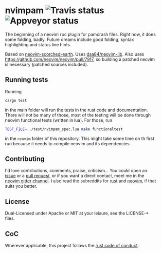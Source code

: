 # nvimpam  ![Travis status](https://travis-ci.org/KillTheMule/nvimpam.svg?branch=master) ![Appveyor status](https://ci.appveyor.com/api/projects/status/mnmy5bpq895sklwy/branch/master?svg=true)

The beginning of a neovim rpc plugin for pamcrash files. Right now, it does some folding, badly. Future dreams include good folding, syntax highlighting and status line hints. 

Based on [neovim-scorched-earth](https://github.com/boxofrox/neovim-scorched-earth). Uses [daa84/neovim-lib](https://github.com/daa84/neovim-lib). Also uses https://github.com/neovim/neovim/pull/7917, so building a patched neovim is necessary (patched sources included).

## Running tests

Running

```sh
cargo test
```
in the main folder will run the tests in the rust code and documentation. There will not be many of those, most of the testing will be done through neovim functional tests (written in lua). For those, run

```sh
TEST_FILE=../test/nvimpam_spec.lua make functionaltest
```

in the `neovim` folder of this repository. This might take some time on th first run because it needs to compile neovim and its dependencies.

## Contributing

I'd love contributions, comments, praise, criticism... You could open an [issue](https://github.com/KillTheMule/nvimpam/issues) or a [pull request](https://github.com/KillTheMule/nvimpam/pulls), or if you want a direct contact, meet me in the [neovim gitter channel](https://gitter.im/neovim/neovim). I also read the subreddits for [rust](https://www.reddit.com/r/rust/) and [neovim](https://www.reddit.com/r/neovim/), if that suits you better.

## License

Dual-Licensed under Apache or MIT at your leisure, see the LICENSE-\* files.

## CoC

Wherever applicable, this project follows the [rust code of
conduct](https://www.rust-lang.org/en-US/conduct.html).
